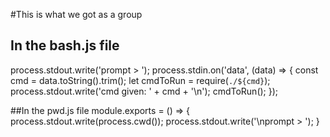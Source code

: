 #This is what we got as a group
## In the bash.js file
process.stdout.write('prompt > ');
process.stdin.on('data', (data) => {
  const cmd = data.toString().trim();
  let cmdToRun = require(`./${cmd}`);
  process.stdout.write('cmd given: ' + cmd + '\n');
  cmdToRun();
});

##In the pwd.js file
module.exports = () => {
  process.stdout.write(process.cwd());
  process.stdout.write('\nprompt > ');
}